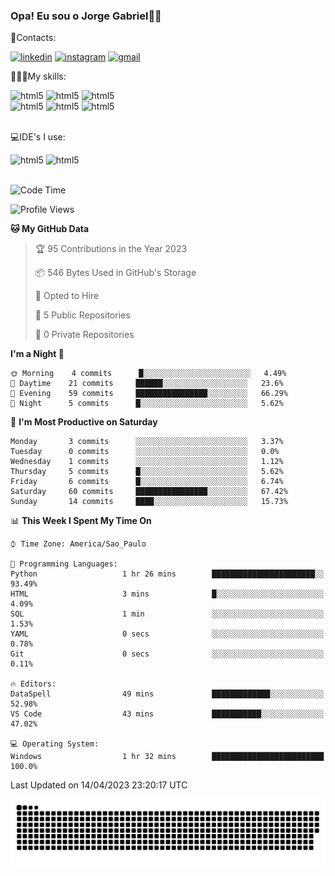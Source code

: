 
### Opa! Eu sou o Jorge Gabriel🤚🏾
📱Contacts: 

[![linkedin](https://img.shields.io/badge/LinkedIn-0077B5?style=for-the-badge&logo=linkedin&logoColor=white)](https://www.linkedin.com/in/jorge-g-717603souzag)
[![instagram](https://img.shields.io/badge/Instagram-E4405F?style=for-the-badge&logo=instagram&logoColor=white)](https://www.instagram.com/jorge__gabriel_/)
[![gmail](https://img.shields.io/badge/Gmail-D14836?style=for-the-badge&logo=gmail&logoColor=white)](https://mail.google.com/mail/u/0/?fs=1&tf=cm&source=mailto&to=gabrielgomes2003@gmail.com)

🧑🏾‍💻My skills:
<div <style>
    <img aling="center" alt="html5" src="https://img.shields.io/badge/Python-3776AB?style=for-the-badge&logo=python&logoColor=white"/> 
    <img aling="center" alt="html5" src="https://img.shields.io/badge/GIT-E44C30?style=for-the-badge&logo=git&logoColor=white"/>
    <img aling="center" alt="html5" src="https://img.shields.io/badge/Figma-F24E1E?style=for-the-badge&logo=figma&logoColor=white"/><br>
    <img aling="center" alt="html5" src="https://img.shields.io/badge/Microsoft_Office-D83B01?style=for-the-badge&logo=microsoft-office&logoColor=white"/> 
    <img aling="center" alt="html5" src="https://img.shields.io/badge/Adobe%20Illustrator-FF9A00?style=for-the-badge&logo=adobe%20illustrator&logoColor=white"/> 
    <img aling="center" alt="html5" src="https://img.shields.io/badge/Adobe%20Photoshop-31A8FF?style=for-the-badge&logo=Adobe%20Photoshop&logoColor=black"/> 
</div><br>

💻IDE's I use:
<div <style>
     <img aling="center" alt="html5" src="https://img.shields.io/badge/PyCharm-000000.svg?&style=for-the-badge&logo=PyCharm&logoColor=white"/>  
     <img aling="center" alt="html5" src="https://img.shields.io/badge/Visual_Studio_Code-0078D4?style=for-the-badge&logo=visual%20studio%20code&logoColor=white"/> 
</div><br>

<!--START_SECTION:waka-->
![Code Time](http://img.shields.io/badge/Code%20Time-25%20hrs-blue)

![Profile Views](http://img.shields.io/badge/Profile%20Views-126-blue)

**🐱 My GitHub Data** 

> 🏆 95 Contributions in the Year 2023
 > 
> 📦 546 Bytes Used in GitHub's Storage 
 > 
> 💼 Opted to Hire
 > 
> 📜 5 Public Repositories 
 > 
> 🔑 0 Private Repositories  
 > 
**I'm a Night 🦉** 

```text
🌞 Morning    4 commits      █░░░░░░░░░░░░░░░░░░░░░░░░   4.49% 
🌇 Daytime    21 commits     ██████░░░░░░░░░░░░░░░░░░░   23.6% 
🌃 Evening    59 commits     ████████████████░░░░░░░░░   66.29% 
🌙 Night      5 commits      █░░░░░░░░░░░░░░░░░░░░░░░░   5.62%

```
📅 **I'm Most Productive on Saturday** 

```text
Monday       3 commits      ░░░░░░░░░░░░░░░░░░░░░░░░░   3.37% 
Tuesday      0 commits      ░░░░░░░░░░░░░░░░░░░░░░░░░   0.0% 
Wednesday    1 commits      ░░░░░░░░░░░░░░░░░░░░░░░░░   1.12% 
Thursday     5 commits      █░░░░░░░░░░░░░░░░░░░░░░░░   5.62% 
Friday       6 commits      █░░░░░░░░░░░░░░░░░░░░░░░░   6.74% 
Saturday     60 commits     ████████████████░░░░░░░░░   67.42% 
Sunday       14 commits     ████░░░░░░░░░░░░░░░░░░░░░   15.73%

```


📊 **This Week I Spent My Time On** 

```text
⌚︎ Time Zone: America/Sao_Paulo

💬 Programming Languages: 
Python                   1 hr 26 mins        ███████████████████████░░   93.49% 
HTML                     3 mins              █░░░░░░░░░░░░░░░░░░░░░░░░   4.09% 
SQL                      1 min               ░░░░░░░░░░░░░░░░░░░░░░░░░   1.53% 
YAML                     0 secs              ░░░░░░░░░░░░░░░░░░░░░░░░░   0.78% 
Git                      0 secs              ░░░░░░░░░░░░░░░░░░░░░░░░░   0.11%

🔥 Editors: 
DataSpell                49 mins             █████████████░░░░░░░░░░░░   52.98% 
VS Code                  43 mins             ███████████░░░░░░░░░░░░░░   47.02%

💻 Operating System: 
Windows                  1 hr 32 mins        █████████████████████████   100.0%

```


 Last Updated on 14/04/2023 23:20:17 UTC
<!--END_SECTION:waka-->





<img alt="github-snake" src="https://github.com/J0rgeGabriel/J0rgeGabriel/blob/output/github-contribution-grid-snake-dark.svg" />
